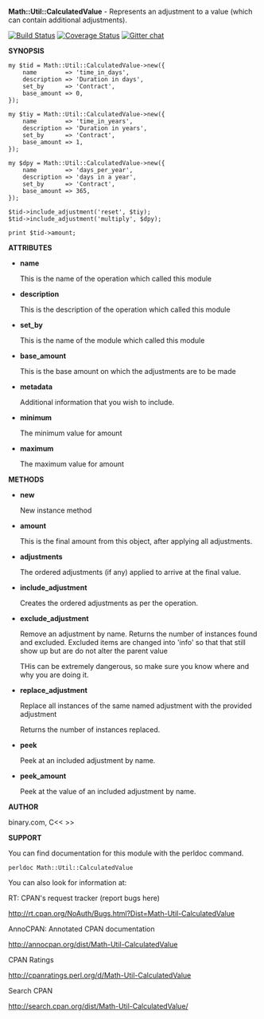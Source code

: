 **Math::Util::CalculatedValue** - 
Represents an adjustment to a value (which can contain additional adjustments).

[![Build Status](https://travis-ci.org/binary-com/perl-Math-Util-CalculatedValue.svg?branch=master)](https://travis-ci.org/binary-com/perl-Math-Util-CalculatedValue)
[![Coverage Status](https://coveralls.io/repos/binary-com/perl-Math-Util-CalculatedValue/badge.png?branch=master)](https://coveralls.io/r/binary-com/perl-Math-Util-CalculatedValue?branch=master)
[![Gitter chat](https://badges.gitter.im/binary-com/perl-Math-Util-CalculatedValue.png)](https://gitter.im/binary-com/perl-Math-Util-CalculatedValue)


**SYNOPSIS**

    my $tid = Math::Util::CalculatedValue->new({
        name        => 'time_in_days',
        description => 'Duration in days',
        set_by      => 'Contract',
        base_amount => 0,
    });

    my $tiy = Math::Util::CalculatedValue->new({
        name        => 'time_in_years',
        description => 'Duration in years',
        set_by      => 'Contract',
        base_amount => 1,
    });

    my $dpy = Math::Util::CalculatedValue->new({
        name        => 'days_per_year',
        description => 'days in a year',
        set_by      => 'Contract',
        base_amount => 365,
    });

    $tid->include_adjustment('reset', $tiy);
    $tid->include_adjustment('multiply', $dpy);

    print $tid->amount;

**ATTRIBUTES**


- **name**

    This is the name of the operation which called this module

- **description**

    This is the description of the operation which called this module

- **set_by**

    This is the name of the module which called this module

- **base_amount**

    This is the base amount on which the adjustments are to be made

- **metadata**

    Additional information that you wish to include.

- **minimum**

    The minimum value for amount

- **maximum**

    The maximum value for amount

**METHODS**

- **new**

    New instance method

- **amount**

    This is the final amount from this object, after applying all adjustments.

- **adjustments**

    The ordered adjustments (if any) applied to arrive at the final value.

- **include_adjustment**

    Creates the ordered adjustments as per the operation.

- **exclude_adjustment**

    Remove an adjustment by name.  Returns the number of instances found and excluded. Excluded items are changed into 'info' so that that still show up but are do not alter the parent value

    THis can be extremely dangerous, so make sure you know where and why you are doing it.

- **replace_adjustment**

    Replace all instances of the same named adjustment with the provided adjustment

    Returns the number of instances replaced.

- **peek**

    Peek at an included adjustment by name.

- **peek_amount**

    Peek at the value of an included adjustment by name.

**AUTHOR**

binary.com, C<< <rakesh at binary.com> >>

**SUPPORT**

You can find documentation for this module with the perldoc command.

    perldoc Math::Util::CalculatedValue


You can also look for information at:


RT: CPAN's request tracker (report bugs here)

<http://rt.cpan.org/NoAuth/Bugs.html?Dist=Math-Util-CalculatedValue>

AnnoCPAN: Annotated CPAN documentation

<http://annocpan.org/dist/Math-Util-CalculatedValue>

CPAN Ratings

<http://cpanratings.perl.org/d/Math-Util-CalculatedValue>

Search CPAN

<http://search.cpan.org/dist/Math-Util-CalculatedValue/>


